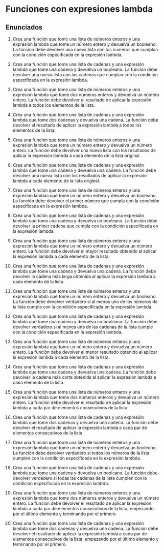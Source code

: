 # Funciones con expresiones lambda

## Enunciados

1. Crea una función que tome una lista de números enteros y una expresión lambda que tome un número entero y devuelva un booleano. La función debe devolver una nueva lista con los números que cumplan con la condición especificada en la expresión lambda.

2. Crea una función que tome una lista de cadenas y una expresión lambda que tome una cadena y devuelva un booleano. La función debe devolver una nueva lista con las cadenas que cumplan con la condición especificada en la expresión lambda.
3. Crea una función que tome una lista de números enteros y una expresión lambda que tome dos números enteros y devuelva un número entero. La función debe devolver el resultado de aplicar la expresión lambda a todos los elementos de la lista.
4. Crea una función que tome una lista de cadenas y una expresión lambda que tome dos cadenas y devuelva una cadena. La función debe devolver el resultado de aplicar la expresión lambda a todos los elementos de la lista.
5. Crea una función que tome una lista de números enteros y una expresión lambda que tome un número entero y devuelva un número entero. La función debe devolver una nueva lista con los resultados de aplicar la expresión lambda a cada elemento de la lista original.
6. Crea una función que tome una lista de cadenas y una expresión lambda que tome una cadena y devuelva una cadena. La función debe devolver una nueva lista con los resultados de aplicar la expresión lambda a cada elemento de la lista original.
7. Crea una función que tome una lista de números enteros y una expresión lambda que tome un número entero y devuelva un booleano. La función debe devolver el primer número que cumpla con la condición especificada en la expresión lambda.
8. Crea una función que tome una lista de cadenas y una expresión lambda que tome una cadena y devuelva un booleano. La función debe devolver la primer cadena que cumpla con la condición especificada en la expresión lambda.
9. Crea una función que tome una lista de números enteros y una expresión lambda que tome un número entero y devuelva un número entero. La función debe devolver el mayor resultado obtenido al aplicar la expresión lambda a cada elemento de la lista.
10. Crea una función que tome una lista de cadenas y una expresión lambda que tome una cadena y devuelva una cadena. La función debe devolver la cadena más larga obtenida al aplicar la expresión lambda a cada elemento de la lista.
11. Crea una función que tome una lista de números enteros y una expresión lambda que tome un número entero y devuelva un booleano. La función debe devolver verdadero si al menos uno de los números de la lista cumple con la condición especificada en la expresión lambda.
12. Crea una función que tome una lista de cadenas y una expresión lambda que tome una cadena y devuelva un booleano. La función debe devolver verdadero si al menos una de las cadenas de la lista cumple con la condición especificada en la expresión lambda.
13. Crea una función que tome una lista de números enteros y una expresión lambda que tome un número entero y devuelva un número entero. La función debe devolver el menor resultado obtenido al aplicar la expresión lambda a cada elemento de la lista.
14. Crea una función que tome una lista de cadenas y una expresión lambda que tome una cadena y devuelva una cadena. La función debe devolver la cadena más corta obtenida al aplicar la expresión lambda a cada elemento de la lista.
15. Crea una función que tome una lista de números enteros y una expresión lambda que tome dos números enteros y devuelva un número entero. La función debe devolver el resultado de aplicar la expresión lambda a cada par de elementos consecutivos de la lista.
16. Crea una función que tome una lista de cadenas y una expresión lambda que tome dos cadenas y devuelva una cadena. La función debe devolver el resultado de aplicar la expresión lambda a cada par de elementos consecutivos de la lista.
17. Crea una función que tome una lista de números enteros y una expresión lambda que tome un número entero y devuelva un booleano. La función debe devolver verdadero si todos los números de la lista cumplen con la condición especificada en la expresión lambda.
18. Crea una función que tome una lista de cadenas y una expresión lambda que tome una cadena y devuelva un booleano. La función debe devolver verdadero si todas las cadenas de la lista cumplen con la condición especificada en la expresión lambda.
19. Crea una función que tome una lista de números enteros y una expresión lambda que tome dos números enteros y devuelva un número entero. La función debe devolver el resultado de aplicar la expresión lambda a cada par de elementos consecutivos de la lista, empezando por el último elemento y terminando por el primero.
20. Crea una función que tome una lista de cadenas y una expresión lambda que tome dos cadenas y devuelva una cadena. La función debe devolver el resultado de aplicar la expresión lambda a cada par de elementos consecutivos de la lista, empezando por el último elemento y terminando por el primero.